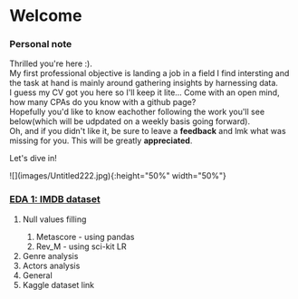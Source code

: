 <h1>Welcome</h1>


<h3>Personal note</h3>
<p> Thrilled you're here :).<br>
  My first professional objective is landing a job in a field I find intersting and the task at hand is mainly around gathering insights by harnessing data.<br>
  I guess my CV got you here so I'll keep it lite... Come with an open mind, how many CPAs do you know with a github page?<br>
  Hopefully you'd like to know eachother following the work you'll see below(which will be udpdated on a weekly basis going forward).<br>
  Oh, and if you didn't like it, be sure to leave a <strong>feedback</strong> and lmk what was missing for you. This will be greatly <strong>appreciated</strong>.</p>
  
  
  <p>Let's dive in!</p>
  ![](images/Untitled222.jpg){:height="50%" width="50%"}

<a href="https://github.com/reifeitan/Hello_World/blob/master-branch/IMDB/IMDB.ipynb">
<h3>EDA 1: IMDB dataset</h3></a>
<ol>
<li>Null values filling</li>
<ol>
<li>Metascore - using pandas</li>
<li>Rev_M - using sci-kit LR</li>
</ol>
<li>Genre analysis</li>
<li>Actors analysis
<li>General</li>
<li>Kaggle dataset link</li>


  
  
